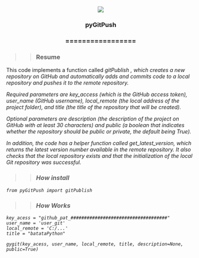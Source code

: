 
<h1 align="center">

<img src="https://img.shields.io/static/v1?label=pyGitPush%20POR&message=Bates&color=7159c1&style=flat-square&logo=ghost"/>

<h3> <p align="center"> pyGitPush </p> </h3>

<h3> <p align="center"> ================= </p> </h3>

>> <h3> Resume </h3>

<p> This code implements a function called <i> gitPublish <i>, which creates a new repository on GitHub and automatically adds and commits code to a local repository and pushes it to the remote repository.

Required parameters are <i> key_access </i> (which is the GitHub access token), <i> user_name </i> (GitHub username), <i > local_remote</i> (the local address of the project folder), and <i> title </i> (the title of the repository that will be created).

Optional parameters are description (the description of the project on GitHub with at least 30 characters) and public (a boolean that indicates whether the repository should be public or private, the default being True).

In addition, the code has a helper function called get_latest_version, which returns the latest version number available in the remote repository. It also checks that the local repository exists and that the initialization of the local Git repository was successful. </p>

>> <h3> How install </h3>

```
from pyGitPush import gitPublish

```

>> <h3> How Works </h3>

```
key_acess = "github_pat_####################################"
user_name = 'user_git'
local_remote = 'C:/...'
title = "batataPython"

gygit(key_acess, user_name, local_remote, title, description=None, public=True)

```
    